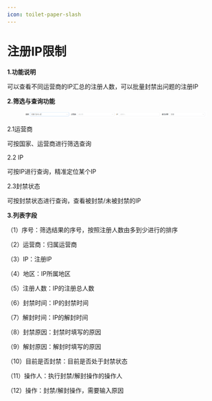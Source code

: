 ```yaml
---
icon: toilet-paper-slash
---
```


# 注册IP限制

**1.功能说明**

可以查看不同运营商的IP汇总的注册人数，可以批量封禁出问题的注册IP

**2.筛选与查询功能**

<figure><img src="../../.gitbook/assets/image (181).png" alt=""><figcaption></figcaption></figure>

2.1运营商

可按国家、运营商进行筛选查询

2.2 IP

可按IP进行查询，精准定位某个IP

2.3封禁状态

可按封禁状态进行查询，查看被封禁/未被封禁的IP

**3.列表字段**

（1）序号：筛选结果的序号，按照注册人数由多到少进行的排序

（2）运营商：归属运营商

（3）IP：注册IP

（4）地区：IP所属地区

（5）注册人数：IP的注册总人数

（6）封禁时间：IP的封禁时间

（7）解封时间：IP的解封时间

（8）封禁原因：封禁时填写的原因

（9）解封原因：解封时填写的原因

（10）目前是否封禁：目前是否处于封禁状态

（11）操作人：执行封禁/解封操作的操作人

（12）操作：封禁/解封操作，需要输入原因
